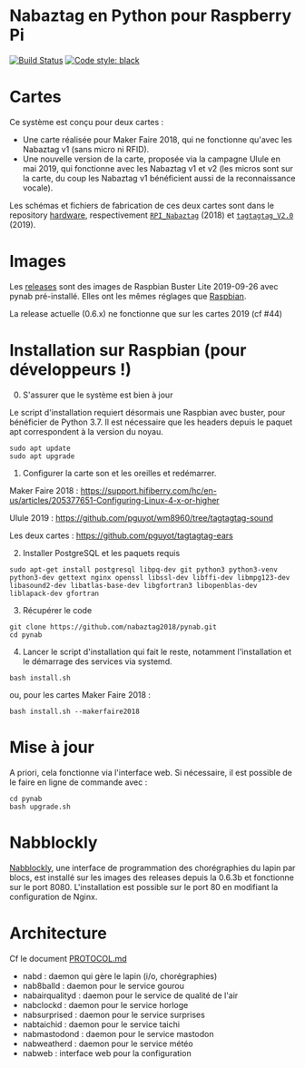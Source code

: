 # Nabaztag en Python pour Raspberry Pi

[![Build Status](https://travis-ci.org/nabaztag2018/pynab.svg?branch=master)](https://travis-ci.org/nabaztag2018/pynab)
[![Code style: black](https://img.shields.io/badge/code%20style-black-000000.svg)](https://github.com/psf/black)

# Cartes

Ce système est conçu pour deux cartes :
- Une carte réalisée pour Maker Faire 2018, qui ne fonctionne qu'avec les Nabaztag v1 (sans micro ni RFID).
- Une nouvelle version de la carte, proposée via la campagne Ulule en mai 2019, qui fonctionne avec les Nabaztag v1 et v2 (les micros sont sur la carte, du coup les Nabaztag v1 bénéficient aussi de la reconnaissance vocale).

Les schémas et fichiers de fabrication de ces deux cartes sont dans le repository [hardware](https://github.com/nabaztag2018/hardware), respectivement [`RPI_Nabaztag`](https://github.com/nabaztag2018/hardware/blob/master/RPI_Nabaztag.PDF) (2018) et [`tagtagtag_V2.0`](https://github.com/nabaztag2018/hardware/tree/master/tagtagtag_V2.0) (2019).

# Images

Les [releases](https://github.com/nabaztag2018/pynab/releases) sont des images de Raspbian Buster Lite 2019-09-26 avec pynab pré-installé. Elles ont les mêmes réglages que [Raspbian](https://www.raspberrypi.org/downloads/raspbian/).

La release actuelle (0.6.x) ne fonctionne que sur les cartes 2019 (cf #44)

# Installation sur Raspbian (pour développeurs !)

0. S'assurer que le système est bien à jour

Le script d'installation requiert désormais une Raspbian avec buster, pour bénéficier de Python 3.7.
Il est nécessaire que les headers depuis le paquet apt correspondent à la version du noyau.

```
sudo apt update
sudo apt upgrade
```

1. Configurer la carte son et les oreilles et redémarrer.

Maker Faire 2018 :
https://support.hifiberry.com/hc/en-us/articles/205377651-Configuring-Linux-4-x-or-higher

Ulule 2019 :
https://github.com/pguyot/wm8960/tree/tagtagtag-sound

Les deux cartes :
https://github.com/pguyot/tagtagtag-ears

2. Installer PostgreSQL et les paquets requis

```
sudo apt-get install postgresql libpq-dev git python3 python3-venv python3-dev gettext nginx openssl libssl-dev libffi-dev libmpg123-dev libasound2-dev libatlas-base-dev libgfortran3 libopenblas-dev liblapack-dev gfortran
```

3. Récupérer le code

```
git clone https://github.com/nabaztag2018/pynab.git
cd pynab
```

4. Lancer le script d'installation qui fait le reste, notamment l'installation et le démarrage des services via systemd.

```
bash install.sh
```

ou, pour les cartes Maker Faire 2018 :

```
bash install.sh --makerfaire2018
```

# Mise à jour

A priori, cela fonctionne via l'interface web.
Si nécessaire, il est possible de le faire en ligne de commande avec :
```
cd pynab
bash upgrade.sh
``` 

# Nabblockly

[Nabblockly](https://github.com/pguyot/nabblockly), une interface de programmation des chorégraphies du lapin par blocs, est installé sur les images des releases depuis la 0.6.3b et fonctionne sur le port 8080. L'installation est possible sur le port 80 en modifiant la configuration de Nginx.

# Architecture

Cf le document [PROTOCOL.md](PROTOCOL.md)

- nabd : daemon qui gère le lapin (i/o, chorégraphies)
- nab8balld : daemon pour le service gourou
- nabairqualityd : daemon pour le service de qualité de l'air
- nabclockd : daemon pour le service horloge
- nabsurprised : daemon pour le service surprises
- nabtaichid : daemon pour le service taichi
- nabmastodond : daemon pour le service mastodon
- nabweatherd : daemon pour le service météo
- nabweb : interface web pour la configuration
